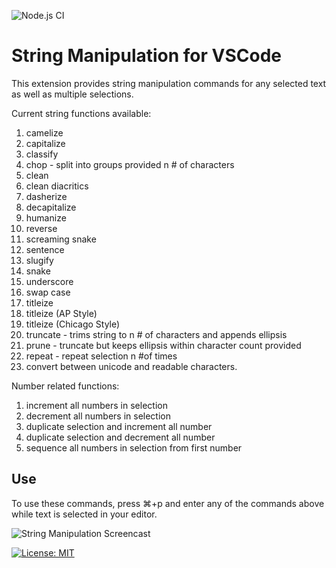 ![Node.js CI](https://github.com/marclipovsky/vscode-string-manipulation/workflows/Node.js%20CI/badge.svg)

# String Manipulation for VSCode

This extension provides string manipulation commands for any selected text as well
as multiple selections.

Current string functions available:

1. camelize
1. capitalize
1. classify
1. chop - split into groups provided n # of characters
1. clean
1. clean diacritics
1. dasherize
1. decapitalize
1. humanize
1. reverse
1. screaming snake
1. sentence
1. slugify
1. snake
1. underscore
1. swap case
1. titleize
1. titleize (AP Style)
1. titleize (Chicago Style)
1. truncate - trims string to n # of characters and appends ellipsis
1. prune - truncate but keeps ellipsis within character count provided
1. repeat - repeat selection n #of times
1. convert between unicode and readable characters.

Number related functions:

1. increment all numbers in selection
1. decrement all numbers in selection
1. duplicate selection and increment all number
1. duplicate selection and decrement all number
1. sequence all numbers in selection from first number

## Use

To use these commands, press ⌘+p and enter any of the commands above while text is selected in your editor.

![String Manipulation Screencast](images/demo.gif)

[![License: MIT](https://img.shields.io/badge/License-MIT-yellow.svg)](https://opensource.org/licenses/MIT)
